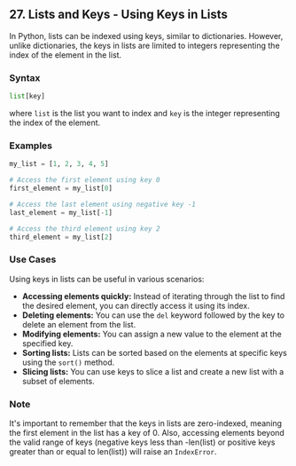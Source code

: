 ## 27. Lists and Keys - Using Keys in Lists

In Python, lists can be indexed using keys, similar to dictionaries. However, unlike dictionaries, the keys in lists are limited to integers representing the index of the element in the list.

### Syntax

```python
list[key]
```

where `list` is the list you want to index and `key` is the integer representing the index of the element.

### Examples

```python
my_list = [1, 2, 3, 4, 5]

# Access the first element using key 0
first_element = my_list[0]

# Access the last element using negative key -1
last_element = my_list[-1]

# Access the third element using key 2
third_element = my_list[2]
```

### Use Cases

Using keys in lists can be useful in various scenarios:

- **Accessing elements quickly:** Instead of iterating through the list to find the desired element, you can directly access it using its index.
- **Deleting elements:** You can use the `del` keyword followed by the key to delete an element from the list.
- **Modifying elements:** You can assign a new value to the element at the specified key.
- **Sorting lists:** Lists can be sorted based on the elements at specific keys using the `sort()` method.
- **Slicing lists:** You can use keys to slice a list and create a new list with a subset of elements.

### Note

It's important to remember that the keys in lists are zero-indexed, meaning the first element in the list has a key of 0. Also, accessing elements beyond the valid range of keys (negative keys less than -len(list) or positive keys greater than or equal to len(list)) will raise an `IndexError`.
